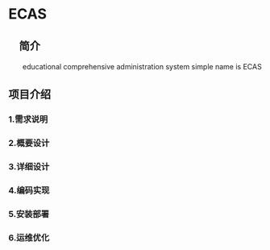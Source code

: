 # ECAS

## 　简介
　　educational comprehensive administration system simple name is ECAS

## 项目介绍
### 1.需求说明
### 2.概要设计
### 3.详细设计
### 4.编码实现
### 5.安装部署
### 6.运维优化


